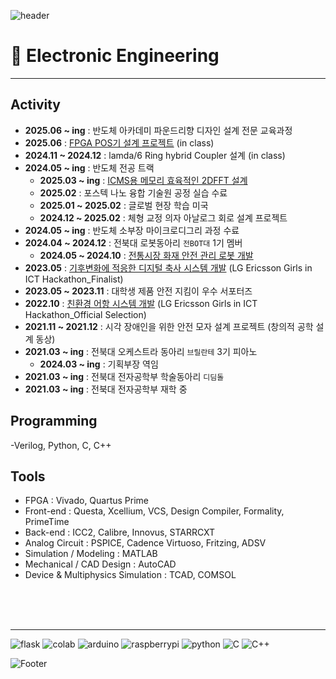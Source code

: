 ![header](https://capsule-render.vercel.app/api?type=waving&color=FFC0CB&height=200&section=header&text=Welcome%20&fontSize=&60fontColor=ffffff)

# 🌱 Electronic Engineering

---
## Activity
- **2025.06 ~ ing** : 반도체 아카데미 파운드리향 디자인 설계 전문 교육과정
- **2025.06** : [FPGA POS기 설계 프로젝트](https://github.com/ddddddddggod/POS) (in class)
- **2024.11 ~ 2024.12** : lamda/6 Ring hybrid Coupler 설계 (in class)
- **2024.05 ~ ing** : 반도체 전공 트랙
     - **2025.03 ~ ing** : [ICMS용 메모리 효육적인 2DFFT 설계](https://github.com/ddddddddggod/2DFFT)
     - **2025.02** : 포스텍 나노 융합 기술원 공정 실습 수료
     - **2025.01 ~ 2025.02** : 글로벌 현장 학습 미국
     - **2024.12 ~ 2025.02** : 체형 교정 의자 아날로그 회로 설계 프로젝트
- **2024.05 ~ ing** : 반도체 소부장 마이크로디그리 과정 수료
- **2024.04 ~ 2024.12** : 전북대 로봇동아리 ` 전BOT대 `  1기 멤버
   - **2024.05 ~ 2024.10** : [전통시장 화재 안전 관리 로봇 개발](https://github.com/ddddddddggod/JeonBOTdae)
- **2023.05** : [기후변화에 적응한 디지털 축사 시스템 개발](https://github.com/ddddddddggod/GAEKSEORI)  (LG Ericsson Girls in ICT Hackathon_Finalist)
- **2023.05 ~ 2023.11** : 대학생 제품 안전 지킴이 우수 서포터즈
- **2022.10** : [친환경 어항 시스템 개발](https://github.com/ddddddddggod/Girls-IN-TJ)   (LG Ericsson Girls in ICT Hackathon_Official Selection)
- **2021.11 ~ 2021.12** : 시각 장애인을 위한 안전 모자 설계 프로젝트 (창의적 공학 설계 동상)
- **2021.03 ~ ing** : 전북대 오케스트라 동아리 ` 브릴란테 ` 3기 피아노
     - **2024.03 ~ ing** : 기획부장 역임
- **2021.03 ~ ing** : 전북대 전자공학부 학술동아리 ` 디딤돌 `
- **2021.03 ~ ing** : 전북대 전자공학부 재학 중



## Programming
-Verilog, Python, C, C++

## Tools
- FPGA : Vivado, Quartus Prime  
- Front-end : Questa, Xcellium, VCS, Design Compiler, Formality, PrimeTime  
- Back-end : ICC2, Calibre, Innovus, STARRCXT  
- Analog Circuit : PSPICE, Cadence Virtuoso, Fritzing, ADSV  
- Simulation / Modeling : MATLAB  
- Mechanical / CAD Design : AutoCAD  
- Device & Multiphysics Simulation : TCAD, COMSOL


<br>
<br>
<br>


---

![flask](	https://img.shields.io/badge/Flask-000000?style=for-the-badge&logo=flask&logoColor=white)
![colab](	https://img.shields.io/badge/Colab-F9AB00?style=for-the-badge&logo=googlecolab&color=525252)
![arduino](	https://img.shields.io/badge/Arduino-00979D?style=for-the-badge&logo=Arduino&logoColor=white)
![raspberrypi](https://img.shields.io/badge/Raspberry%20Pi-A22846?style=for-the-badge&logo=Raspberry%20Pi&logoColor=white)
  ![python](	https://img.shields.io/badge/Python-3776AB?style=for-the-badge&logo=python&logoColor=white)
![C](	https://img.shields.io/badge/C-00599C?style=for-the-badge&logo=c&logoColor=white)
![C++](https://img.shields.io/badge/C%2B%2B-00599C?style=for-the-badge&logo=c%2B%2B&logoColor=white)

  ![Footer](https://capsule-render.vercel.app/api?type=waving&color=FFC0CB&height=200&section=footer)
